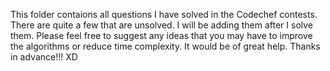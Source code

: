 This folder contaions all questions I have solved in the Codechef contests. There are quite a few that are unsolved. I will be adding them after I solve them. 
Please feel free to suggest any ideas that you may have to improve the algorithms or reduce time complexity. It would be of great help. Thanks in advance!!! XD
